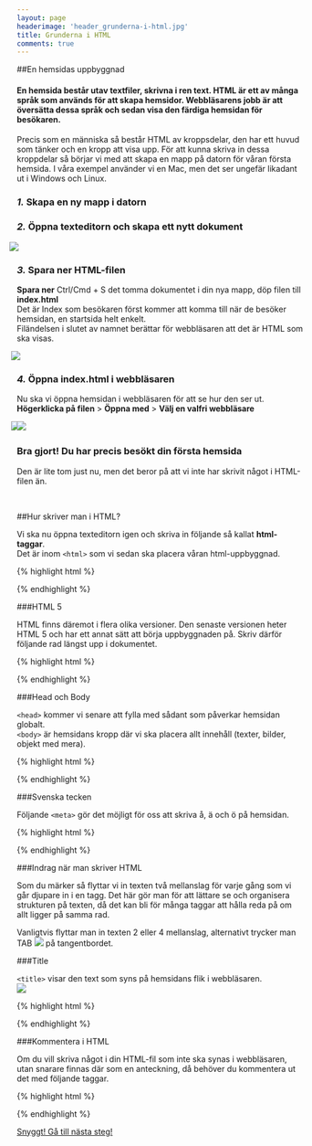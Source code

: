 ```yaml
---
layout: page
headerimage: 'header_grunderna-i-html.jpg'
title: Grunderna i HTML
comments: true
---
```


##En hemsidas uppbyggnad
<h4>En hemsida består utav textfiler, skrivna i ren text. HTML är ett av många språk som används för att skapa hemsidor. Webbläsarens jobb är att översätta dessa språk och sedan visa den färdiga hemsidan för besökaren.</h4>

Precis som en människa så består HTML av kroppsdelar, den har ett huvud som tänker och en kropp att visa upp. För att kunna skriva in dessa kroppdelar så börjar vi med att skapa en mapp på datorn för våran första hemsida. I våra exempel använder vi en Mac, men det ser ungefär likadant ut i Windows och Linux.


### *1.* Skapa en ny mapp i datorn



### *2.* Öppna texteditorn och skapa ett nytt dokument

<img src="{{ site.url }}/assets/images/asset_texteditor.png" style="margin-left: -13px;"/>  



### *3.* Spara ner HTML-filen
<strong>Spara ner</strong> <span class="keyboard">Ctrl/Cmd</span> + <span class="keyboard">S</span> det tomma dokumentet i din nya mapp, döp filen till <strong>index.html</strong>  
Det är Index som besökaren först kommer att komma till när de besöker hemsidan, en startsida helt enkelt.  
Filändelsen i slutet av namnet berättar för webbläsaren att det är HTML som ska visas.

<img src="{{ site.url }}/assets/images/asset_save-index-html.png" style="margin-left: -10px;"/>  



### *4.* Öppna index.html i webbläsaren
Nu ska vi öppna hemsidan i webbläsaren för att se hur den ser ut.  
<strong>Högerklicka på filen</strong> > <strong>Öppna med</strong> > <strong>Välj en valfri webbläsare</strong>

<img src="{{ site.url }}/assets/images/asset_open-with.png" style="margin-left: -10px;"/>   

<img src="{{ site.url }}/assets/images/asset_blank-browser.png" style="margin-left: -10px;"/>  

<div class="success box"><h3>Bra gjort! Du har precis besökt din första hemsida</h3>  
<p>Den är lite tom just nu, men det beror på att vi inte har skrivit något i HTML-filen än.</p></div><br/>  



##Hur skriver man i HTML?

Vi ska nu öppna texteditorn igen och skriva in följande så kallat <strong>html-taggar</strong>.  
Det är inom ``<html>`` som vi sedan ska placera våran html-uppbyggnad.

{% highlight html %}
<html>

</html>
{% endhighlight %}



###HTML 5

HTML finns däremot i flera olika versioner. Den senaste versionen heter HTML 5 och har ett annat sätt att börja uppbyggnaden på.
Skriv därför följande rad längst upp i dokumentet.

{% highlight html %}
<!doctype html>

<html>

</html>
{% endhighlight %}



###Head och Body

``<head>`` kommer vi senare att fylla med sådant som påverkar hemsidan globalt.  
``<body>`` är hemsidans kropp där vi ska placera allt innehåll (texter, bilder, objekt med mera).

{% highlight html %}
<!doctype html>

<html>

  <head>
  </head>

  <body>
  </body>

</html>
{% endhighlight %}



###Svenska tecken

Följande ``<meta>`` gör det möjligt för oss att skriva å, ä och ö på hemsidan.  

{% highlight html %}
<!doctype html>

<html>

  <head>
    <meta charset="utf-8">
  </head>

  <body>
  </body>

</html>
{% endhighlight %}



###Indrag när man skriver HTML

Som du märker så flyttar vi in texten två mellanslag för varje gång som vi går djupare in i en tagg. Det här gör man för att lättare se och organisera strukturen på texten, då det kan bli för många taggar att hålla reda på om allt ligger på samma rad.  

Vanligtvis flyttar man in texten 2 eller 4 mellanslag, alternativt trycker man TAB <img src="{{ site.url }}/assets/images/keyboard_tab.png" class="keyboard"/> på tangentbordet.



###Title

``<title>`` visar den text som syns på hemsidans flik i webbläsaren.  
<img src="{{ site.url }}/assets/images/asset_title.png" style="border-bottom: 1px solid #999;"/>  

{% highlight html %}
<!doctype html>

<html>

  <head>
    <meta charset="utf-8">
    <title>Matlagning</title>
  </head>

  <body>
  </body>

</html>
{% endhighlight %}



###Kommentera i HTML

Om du vill skriva något i din HTML-fil som inte ska synas i webbläsaren, utan snarare finnas där som en anteckning, då behöver du kommentera ut det med följande taggar.

{% highlight html %}
<!doctype html>

<html>

  <head>
    <meta charset="utf-8"> <!-- Svenska tecken -->
    <title>Matlagning</title> <!-- Titel för webbläsaren -->
  </head>

  <body>
    <!-- Hemsidans innehåll kommer ligga här -->
  </body>

</html>
{% endhighlight %}

<a class="btn btn-next" href="{{ site.url }}/webbdesign/texter/">Snyggt! Gå till nästa steg!</a>
